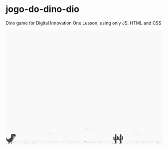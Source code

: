 # jogo-do-dino-dio
Dino game for Digital Innovation One Lesson, using only JS, HTML and CSS

![screenshot](jogoDinossauro/img/example.png "screenshot")
